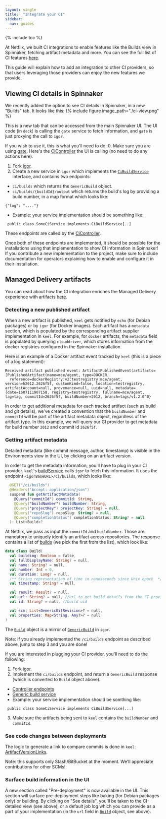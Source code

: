 ```yaml
---
layout: single
title:  "Integrate your CI"
sidebar:
  nav: guides
---
```


{% include toc %}

At Netflix, we built CI integrations to enable features like the Builds view in Spinnaker, fetching artifact metadata and more. You can see the full list of CI features [here](/guides/user/managed-delivery/CI-features).

This guide will explain how to add an integration to other CI providers, so that users leveraging those providers can enjoy the new features we provide.

## Viewing CI details in Spinnaker

We recently added the option to see CI details in Spinnaker, in a new "Builds" tab.
It looks like this:
{%
  include
  figure
  image_path="./ci-view.png"
%}

This is a new tab that can be accessed from the main Spinnaker UI.
The UI code (in `deck`) is calling the `gate` service to fetch information, and `gate` is just proxying the call to `igor`.

If you wish to use it, this is what you'll need to do:
0. Make sure you are using [gate](https://github.com/spinnaker/gate). Here's the [CiController](https://github.com/spinnaker/gate/blob/master/gate-web/src/main/groovy/com/netflix/spinnaker/gate/controllers/CiController.java) the UI is calling (no need to do any actions here).
1. Fork [igor](https://github.com/spinnaker/igor).
2. Create a new service in `igor` which implements the [`CiBuildService`](https://github.com/spinnaker/igor/blob/master/igor-web/src/main/java/com/netflix/spinnaker/igor/ci/CiBuildService.java) interface, and contains two endpoints:
- `ci/builds` which returns the `GenericBuild` object.
- `ci/builds/{buildId}/output` which returns the build's log by providing a build number, in a map format which looks like:
```
{"log": "...."}
```

- Example: your service implementation should be something like:
```
 public class SomeCiService implements CiBuildService[..]
```
These endpoints are called by the [CiController](https://github.com/spinnaker/igor/blob/master/igor-web/src/main/java/com/netflix/spinnaker/igor/ci/CiController.java).

Once both of these endpoints are implemented, it should be possible for the installations using that implementation to show CI information in Spinnaker! 
If you contribute a new implementation to the project, make sure to include documentation for operators explaining how to enable and configure it in their installation.


## Managed Delivery artifacts

You can read about how the CI integration enriches the Managed Delivery experience with artifacts [here](/guides/user/managed-delivery/CI-features).

### Detecting a new published artifact

When a new artifact is published, `keel` gets notified by `echo` (for Debian packages) or by `igor` (for Docker images). Each artifact has a `metadata` section, which is populated by the corresponding artifact supplier implementation in `keel`. 
For example, for `docker` artifacts, the `metadata` field is populated by querying `clouddriver`, which stores information from the docker registries configured in the Spinnaker installation. 

Here is an example of a Docker artifact event tracked by `keel` (this is a piece of a log statement):
```
Received artifact published event: ArtifactPublishedEvent(artifacts=[PublishedArtifact(name=mce/agent, type=DOCKER,
  reference=dockerRegistry:v2:testregistry:mce/agent, version=h2012.2626f5f, customKind=false, location=testregistry, artifactAccount=null, provenance=null, uuid=null, metadata={date=1607111907158, registry=testregistry, fullname=mce/agent, tag=tag, commitId=2626f5f, buildNumber=2012, branch=tags/v1.2.0^0}
```

In order to get additional metadata for each tracked artifact (such as build and git details), we've created a convention that the `buildNumber` and `commitId` will be part of the artifact metadata object, regardless of the artifact type.
In this example, we will query our CI provider to get metadata for build number `2012` and commit id `2626f5f`.

### Getting artifact metadata

Detailed metadata (like commit message, author, timestamp) is visible in the Environments view in the UI, by clicking on an artifact version.

In order to get the metadata information, you'll have to plug in your CI provider.
`keel`'s [buildService](https://github.com/spinnaker/keel/blob/master/keel-igor/src/main/kotlin/com/netflix/spinnaker/keel/igor/BuildService.kt) calls `igor` to fetch this information. It uses the endpoint `<igorBaseURL>/ci/builds`, which looks like:
```kotlin
  @GET("/ci/builds")
  @Headers("Accept: application/json")
  suspend fun getArtifactMetadata(
    @Query("commitId") commitId: String,
    @Query("buildNumber") buildNumber: String,
    @Query("projectKey") projectKey: String? = null,
    @Query("repoSlug") repoSlug: String? = null,
    @Query("completionStatus") completionStatus: String? = null
  ): List<Build>?
```

At Netflix, we pass as input the `commitId` and `buildNumber`. Those are mandatory to uniquely identify an artifact across repositories.
The response contains a list of [builds](https://github.com/spinnaker/keel/blob/master/keel-igor/src/main/kotlin/com/netflix/spinnaker/keel/igor/model/Build.kt) (we pick the first from the list), which look like:
```kotlin
data class Build(
  val building: Boolean = false,
  val fullDisplayName: String? = null,
  val name: String? = null,
  val number: Int = 0,
  val duration: Long? = null,
  /** String representation of time in nanoseconds since Unix epoch  */
  val timestamp: String? = null,

  val result: Result? = null,
  val url: String? = null, //url to get build details from the CI provider (like jenkins)
  val id: String? = null, //build uid

  val scm: List<GenericGitRevision>? = null,
  val properties: Map<String, Any?>? = null
)
```
The [`Build`](https://github.com/spinnaker/keel/blob/master/keel-igor/src/main/kotlin/com/netflix/spinnaker/keel/igor/model/Build.kt) object is a mirror of [`GenericBuild`](https://github.com/spinnaker/igor/blob/master/igor-core/src/main/java/com/netflix/spinnaker/igor/build/model/GenericBuild.java) in `igor`.

Note: if you already implemented the `/ci/builds` endpoint as described above, jump to step 3 and you are done!

If you are interested in plugging your CI provider, you'll need to do the following:
1. Fork [igor](https://github.com/spinnaker/igor).
2. Implement the `ci/builds` endpoint, and return a `GenericBuild` response (which is converted to `Build` object above).
- [Controller endpoints](https://github.com/spinnaker/igor/blob/master/igor-web/src/main/java/com/netflix/spinnaker/igor/ci/CiController.java)
- [Generic build service](https://github.com/spinnaker/igor/blob/master/igor-web/src/main/java/com/netflix/spinnaker/igor/ci/CiBuildService.java)
- Example: your service implementation should be somthing like:
```
 public class SomeCiService implements CiBuildService[...]
```
3. Make sure the artifacts being sent to `keel` contains the `buildNumber` and `commitId`.


### See code changes between deployments

The logic to generate a link to compare commits is done in `keel`: [ArtifactVersionLinks](https://github.com/spinnaker/keel/blob/master/keel-core/src/main/kotlin/com/netflix/spinnaker/keel/artifacts/ArtifactVersionLinks.kt).

Note: this supports only Stash/BitBucket at the moment. We'll appreciate contributions for other SCMs!

### Surface build information in the UI

A new section called "Pre-deployment" is now available in the UI. This section will surface pre-deployment steps like baking (for Debian packages only) or building.
By clicking on "See details", you'll be taken to the CI-detailed view (see above), or a default job log which you can provide as a part of your implementation (in the `url` field in [`Build`](https://github.com/spinnaker/keel/blob/master/keel-igor/src/main/kotlin/com/netflix/spinnaker/keel/igor/model/Build.kt) object, see above).